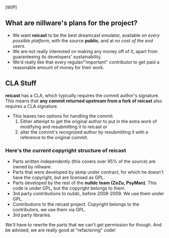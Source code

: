[WIP]

## What are nillware's plans for the project?

- We want **reicast** to be the best dreamcast emulator, available _on every possible platform_, with the source **public**, and at _no cost of the end users_. 
- We are not really interested on making any money off of it, apart from guaranteeing its developers' sustainability.
- We'd really like that every regular/"important" contributor to get paid a reasonable amount of money for their work. 

## CLA Stuff
**reicast** has a CLA, which typically requires the commit author's signature. This means that **any commit returned upstream from a fork of reicast** also requires a CLA signature.
- This leaves two options for handling the commit. 
	1. Either attempt to get the original author to put in the extra work of modifying and resubmitting it to reicast or
	2. alter the commit's recognized author by resubmitting it with a reference to the original commit.

### Here's the current copyright structure of reicast
- Parts written independently (this covers over 95% of the source) are owned by nillware.
- Parts that were developed by skmp under contract, for which he doesn't have the copyright, but are licensed as GPL.
- Parts developed by the rest of the **nulldc team (ZeZu, PsyMan)**. This code is under GPL, but the copyright belongs to them.
- 3rd party contributions to nulldc, before 2008-2009. We use them under GPL. 
- Contributions to the reicast project. Copyright belongs to the contributors, we use them via GPL.
- 3rd party libraries. 

We'll have to rewrite the parts that we can't get permission for though. 
And be advised, we are really good at "refactoring" code!
